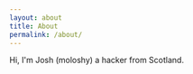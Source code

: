 ```yaml
---
layout: about
title: About
permalink: /about/
---
```


Hi, I'm Josh (moloshy) a hacker from Scotland. 
